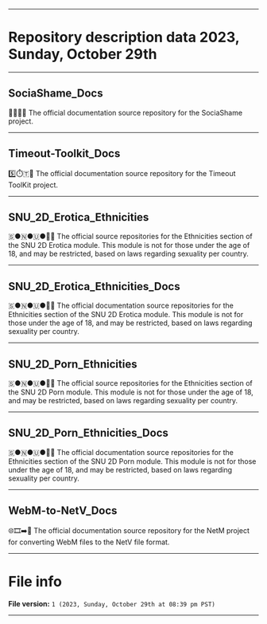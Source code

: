 
***

# Repository description data 2023, Sunday, October 29th

---

## SociaShame_Docs

👥️😞️👥️📖️ The official documentation source repository for the SociaShame project.

---

## Timeout-Toolkit_Docs

5️⃣️⏱️🇹📖️ The official documentation source repository for the Timeout ToolKit project.

---

## SNU_2D_Erotica_Ethnicities

🇸●🇳●🇺●🔞️💾️ The official source repositories for the Ethnicities section of the SNU 2D Erotica module. This module is not for those under the age of 18, and may be restricted, based on laws regarding sexuality per country.

---

## SNU_2D_Erotica_Ethnicities_Docs

🇸●🇳●🇺●🔞️📖️ The official documentation source repositories for the Ethnicities section of the SNU 2D Erotica module. This module is not for those under the age of 18, and may be restricted, based on laws regarding sexuality per country.

---

## SNU_2D_Porn_Ethnicities

🇸●🇳●🇺●🔞️💾️ The official source repositories for the Ethnicities section of the SNU 2D Porn module. This module is not for those under the age of 18, and may be restricted, based on laws regarding sexuality per country.

---

## SNU_2D_Porn_Ethnicities_Docs

🇸●🇳●🇺●🔞️📖️ The official documentation source repositories for the Ethnicities section of the SNU 2D Porn module. This module is not for those under the age of 18, and may be restricted, based on laws regarding sexuality per country.

---

## WebM-to-NetV_Docs

🌐️🎞️➡️📖️ The official documentation source repository for the NetM project for converting WebM files to the NetV file format.

***

# File info

**File version:** `1 (2023, Sunday, October 29th at 08:39 pm PST)`

***

